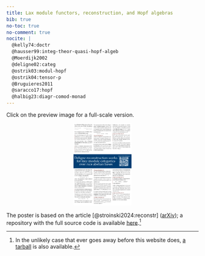 ```yaml
---
title: Lax module functors, reconstruction, and Hopf algebras
bib: true
no-toc: true
no-comment: true
nocite: |
  @kelly74:doctr
  @hausser99:integ-theor-quasi-hopf-algeb
  @Moerdijk2002
  @deligne02:categ
  @ostrik03:modul-hopf
  @ostrik04:tensor-p
  @Bruguieres2011
  @saracco17:hopf
  @halbig23:diagr-comod-monad
---
```


Click on the preview image for a full-scale version.
<div style="text-align: center">
  <a href="./posters/ferrara2024/poster.pdf">
    <img class="pure-img"
       style="text-align: center; max-width: 30%;"
       src="./posters/ferrara2024/poster.png"
       alt="A preview of the poster">
  </a>
</div>

The poster is based on the article [@stroinski2024:reconstr] ([arXiv](https://arxiv.org/abs/2409.00793));
a repository with the full source code is available [here][ghub:source-code].[^1]

[ghub:source-code]: https://github.com/slotThe/ferrara2024

[^1]: In the unlikely case that ever goes away before this website does,
      [a tarball](./posters/ferrara2024/source.tar.gz) is also available.
